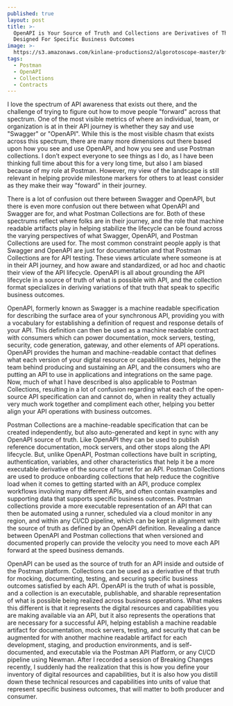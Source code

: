 ```yaml
---
published: true
layout: post
title: >-
  OpenAPI is Your Source of Truth and Collections are Derivatives of That Truth
  Designed For Specific Business Outcomes
image: >-
  https://s3.amazonaws.com/kinlane-productions2/algorotoscope-master/bf-skinner-public-market-fish.jpg
tags:
  - Postman
  - OpenAPI
  - Collections
  - Contracts
---
```

I love the spectrum of API awareness that exists out there, and the challenge of trying to figure out how to move people "forward" across that spectrum. One of the most visible metrics of where an individual, team, or organization is at in their API journey is whether they say and use "Swagger" or "OpenAPI". While this is the most visible chasm that exists across this spectrum, there are many more dimensions out there based upon how you see and use OpenAPI, and how you see and use Postman collections. I don’t expect everyone to see things as I do, as I have been thinking full time about this for a very long time, but also I am biased because of my role at Postman. However, my view of the landscape is still relevant in helping provide milestone markers for others to at least consider as they make their way "foward" in their journey.

There is a lot of confusion out there between Swagger and OpenAPI, but there is even more confusion out there between what OpenAPI and Swagger are for, and what Postman Collections are for. Both of these spectrums reflect where folks are in their journey, and the role that machine readable artifacts play in helping stabilize the lifecycle can be found across the varying perspectives of what Swagger, OpenAPI, and Postman Collections are used for. The most common constraint people apply is that Swagger and OpenAPI are just for documentation and that Postman Collections are for API testing. These views articulate where someone is at in their API journey, and how aware and standardized, or ad hoc and chaotic their view of the API lifecycle. OpenAPI is all about grounding the API lifecycle in a source of truth of what is possible with API, and the collection format specializes in deriving variations of that truth that speak to specific business outcomes.

OpenAPI, formerly known as Swagger is a machine readable specification for describing the surface area of your synchronous API, providing you with a vocabulary for establishing a definition of request and response details of your API. This definition can then be used as a machine readable contract with consumers which can power documentation, mock servers, testing, security, code generation, gateway, and other elements of API operations. OpenAPI provides the human and machine-readable contact that defines what each version of your digital resource or capabilities does, helping the team behind producing and sustaining an API, and the consumers who are putting an API to use in applications and integrations on the same page. Now, much of what I have described is also applicable to Postman Collections, resulting in a lot of confusion regarding what each of the open-source API specification can and cannot do, when in reality they actually very much work together and compliment each other, helping you better align your API operations with business outcomes.

Postman Collections are a machine-readable specification that can be created independently, but also auto-generated and kept in sync with any OpenAPI source of truth. Like OpenAPI they can be used to publish reference documentation, mock servers, and other stops along the API lifecycle. But, unlike OpenAPI, Postman collections have built in scripting, authentication, variables, and other characteristics that help it be a more executable derivative of the source of turret for an API. Postman Collections are used to produce onboarding collections that help reduce the cognitive load when it comes to getting started with an API, produce complex workflows involving many different APIs, and often contain examples and supporting data that supports specific business outcomes. Postman collections provide a more executable representation of an API that can then be automated using a runner, scheduled via a cloud monitor in any region, and within any CI/CD pipeline, which can be kept in alignment with the source of truth as defined by an OpenAPI definition. Revealing a dance between OpenAPI and Postman collections that when versioned and documented properly can provide the velocity you need to move each API forward at the speed business demands.

OpenAPI can be used as the source of truth for an API inside and outside of the Postman platform. Collections can be used as a derivative of that truth for mocking, documenting, testing, and securing specific business outcomes satisfied by each API. OpenAPI is the truth of what is possible, and a collection is an executable, publishable, and sharable representation of what is possible being realized across business operations. What makes this different is that it represents the digital resources and capabilities you are making available via an API, but it also represents the operations that are necessary for a successful API, helping establish a machine readable artifact for documentation, mock servers, testing, and security that can be augmented for with another machine readable artifact for each development, staging, and production environments, and is self-documented, and executable via the Postman API Platform, or any CI/CD pipeline using Newman. After I recorded a session of Breaking Changes recently, I suddenly had the realization that this is how you define your inventory of digital resources and capabilities, but it is also how you distill down these technical resources and capabilities into units of value that represent specific business outcomes, that will matter to both producer and consumer.